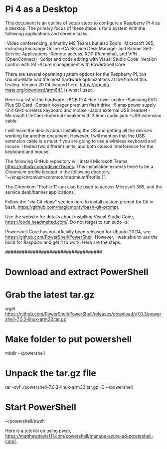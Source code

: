 # Pi 4 as a Desktop

This document is an outline of setup steps to configure a Raspberry Pi 4 as a desktop.  The primary focus of these steps is for a system with the following applications and service tasks.

-Video conferencing, primarily MS Teams but also Zoom
-Microsoft 365, including Exchange Online
-CA Service Desk Manager and Banner Self-Service Applications
-Remote access, RDP (Remmina), and VPN (OpenConnect)
-Script and code editing with Visual Studio Code
-Version control with Git
-Azure management with PowerShell Core

There are several operating system options for the Raspberry Pi, but Ubuntu-Mate had the most hardware optimizations at the time of this testing.  Version 20.04 located here, https://ubuntu-mate.org/download/arm64/, is what I used.

Here is a list of the hardware.
-8GB Pi 4
-Ice Tower cooler
-Samsung EVO Plus SD Card
-Corsair Voyager premium flash drive
-5 amp power supply
-2.4 GHz wireless keyboard and mouse
-Jabra external USB headset
-Microsoft LifeCam
-External speaker with 3.5mm audio jack
-USB extension cable

I will leave the details about installing the OS and getting all the devices working for another document.  However, I will mention that the USB extension cable is a must if you are going to use a wireless keyboard and mouse.  I tested two different units, and both caused interference for the keyboard and mouse.

The following GitHub repository will install Microsoft Teams, https://github.com/gdevin/Teams.  This installation expects there to be a Chromium profile located in the following directory, "~/snap/chromium/common/chromium/Profile 1". 

The Chromium "Profile 1" can also be used to access Microsoft 365, and the service desk/banner applications.

Follow the "via Git clone" section here to install custom prompt for Git in bash, https://github.com/magicmonty/bash-git-prompt.

Use the website for details about installing Visual Studio Code, https://code.headmelted.com/.  Do not forget to run sudo -s!

Powershell Core has not officially been released for Ubuntu 20.04, see https://github.com/PowerShell/PowerShell.  However, I was able to use the build for Raspbian and get it to work.  Here are the steps.

################################### 
# Download and extract PowerShell 
# Grab the latest tar.gz 
wget https://github.com/PowerShell/PowerShell/releases/download/v7.0.3/powershell-7.0.3-linux-arm32.tar.gz 
# Make folder to put powershell 
mkdir ~/powershell 
# Unpack the tar.gz file 
tar -xvf ./powershell-7.0.3-linux-arm32.tar.gz -C ~/powershell 
# Start PowerShell 
~/powershell/pwsh

Here is a tutorial on using pwsh, https://matthewdavis111.com/powershell/manage-azure-ad-powershell-core/.



